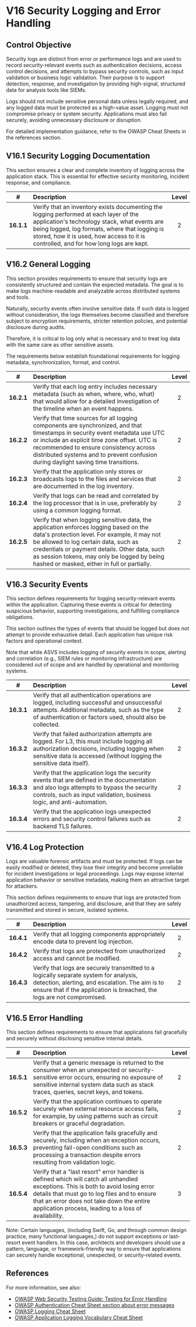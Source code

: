 # V16 Security Logging and Error Handling

## Control Objective

Security logs are distinct from error or performance logs and are used to record security-relevant events such as authentication decisions, access control decisions, and attempts to bypass security controls, such as input validation or business logic validation. Their purpose is to support detection, response, and investigation by providing high-signal, structured data for analysis tools like SIEMs.

Logs should not include sensitive personal data unless legally required, and any logged data must be protected as a high-value asset. Logging must not compromise privacy or system security. Applications must also fail securely, avoiding unnecessary disclosure or disruption.

For detailed implementation guidance, refer to the OWASP Cheat Sheets in the references section.

## V16.1 Security Logging Documentation

This section ensures a clear and complete inventory of logging across the application stack. This is essential for effective security monitoring, incident response, and compliance.

|     #      | Description                                                                                                                                                                                                                                                                     | Level |
| :--------: | :------------------------------------------------------------------------------------------------------------------------------------------------------------------------------------------------------------------------------------------------------------------------------ | :---: |
| **16.1.1** | Verify that an inventory exists documenting the logging performed at each layer of the application's technology stack, what events are being logged, log formats, where that logging is stored, how it is used, how access to it is controlled, and for how long logs are kept. |   2   |

## V16.2 General Logging

This section provides requirements to ensure that security logs are consistently structured and contain the expected metadata. The goal is to make logs machine-readable and analyzable across distributed systems and tools.

Naturally, security events often involve sensitive data. If such data is logged without consideration, the logs themselves become classified and therefore subject to encryption requirements, stricter retention policies, and potential disclosure during audits.

Therefore, it is critical to log only what is necessary and to treat log data with the same care as other sensitive assets.

The requirements below establish foundational requirements for logging metadata, synchronization, format, and control.

|     #      | Description                                                                                                                                                                                                                                                                                                                    | Level |
| :--------: | :----------------------------------------------------------------------------------------------------------------------------------------------------------------------------------------------------------------------------------------------------------------------------------------------------------------------------- | :---: |
| **16.2.1** | Verify that each log entry includes necessary metadata (such as when, where, who, what) that would allow for a detailed investigation of the timeline when an event happens.                                                                                                                                                   |   2   |
| **16.2.2** | Verify that time sources for all logging components are synchronized, and that timestamps in security event metadata use UTC or include an explicit time zone offset. UTC is recommended to ensure consistency across distributed systems and to prevent confusion during daylight saving time transitions.                    |   2   |
| **16.2.3** | Verify that the application only stores or broadcasts logs to the files and services that are documented in the log inventory.                                                                                                                                                                                                 |   2   |
| **16.2.4** | Verify that logs can be read and correlated by the log processor that is in use, preferably by using a common logging format.                                                                                                                                                                                                  |   2   |
| **16.2.5** | Verify that when logging sensitive data, the application enforces logging based on the data's protection level. For example, it may not be allowed to log certain data, such as credentials or payment details. Other data, such as session tokens, may only be logged by being hashed or masked, either in full or partially. |   2   |

## V16.3 Security Events

This section defines requirements for logging security-relevant events within the application. Capturing these events is critical for detecting suspicious behavior, supporting investigations, and fulfilling compliance obligations.

This section outlines the types of events that should be logged but does not attempt to provide exhaustive detail. Each application has unique risk factors and operational context.

Note that while ASVS includes logging of security events in scope, alerting and correlation (e.g., SIEM rules or monitoring infrastructure) are considered out of scope and are handled by operational and monitoring systems.

|     #      | Description                                                                                                                                                                                                         | Level |
| :--------: | :------------------------------------------------------------------------------------------------------------------------------------------------------------------------------------------------------------------ | :---: |
| **16.3.1** | Verify that all authentication operations are logged, including successful and unsuccessful attempts. Additional metadata, such as the type of authentication or factors used, should also be collected.            |   2   |
| **16.3.2** | Verify that failed authorization attempts are logged. For L3, this must include logging all authorization decisions, including logging when sensitive data is accessed (without logging the sensitive data itself). |   2   |
| **16.3.3** | Verify that the application logs the security events that are defined in the documentation and also logs attempts to bypass the security controls, such as input validation, business logic, and anti-automation.   |   2   |
| **16.3.4** | Verify that the application logs unexpected errors and security control failures such as backend TLS failures.                                                                                                      |   2   |

## V16.4 Log Protection

Logs are valuable forensic artifacts and must be protected. If logs can be easily modified or deleted, they lose their integrity and become unreliable for incident investigations or legal proceedings. Logs may expose internal application behavior or sensitive metadata, making them an attractive target for attackers.

This section defines requirements to ensure that logs are protected from unauthorized access, tampering, and disclosure, and that they are safely transmitted and stored in secure, isolated systems.

|     #      | Description                                                                                                                                                                                                         | Level |
| :--------: | :------------------------------------------------------------------------------------------------------------------------------------------------------------------------------------------------------------------ | :---: |
| **16.4.1** | Verify that all logging components appropriately encode data to prevent log injection.                                                                                                                              |   2   |
| **16.4.2** | Verify that logs are protected from unauthorized access and cannot be modified.                                                                                                                                     |   2   |
| **16.4.3** | Verify that logs are securely transmitted to a logically separate system for analysis, detection, alerting, and escalation. The aim is to ensure that if the application is breached, the logs are not compromised. |   2   |

## V16.5 Error Handling

This section defines requirements to ensure that applications fail gracefully and securely without disclosing sensitive internal details.

|     #      | Description                                                                                                                                                                                                                                                                            | Level |
| :--------: | :------------------------------------------------------------------------------------------------------------------------------------------------------------------------------------------------------------------------------------------------------------------------------------- | :---: |
| **16.5.1** | Verify that a generic message is returned to the consumer when an unexpected or security-sensitive error occurs, ensuring no exposure of sensitive internal system data such as stack traces, queries, secret keys, and tokens.                                                        |   2   |
| **16.5.2** | Verify that the application continues to operate securely when external resource access fails, for example, by using patterns such as circuit breakers or graceful degradation.                                                                                                        |   2   |
| **16.5.3** | Verify that the application fails gracefully and securely, including when an exception occurs, preventing fail-open conditions such as processing a transaction despite errors resulting from validation logic.                                                                        |   2   |
| **16.5.4** | Verify that a "last resort" error handler is defined which will catch all unhandled exceptions. This is both to avoid losing error details that must go to log files and to ensure that an error does not take down the entire application process, leading to a loss of availability. |   3   |

Note: Certain languages, (including Swift, Go, and through common design practice, many functional languages,) do not support exceptions or last-resort event handlers. In this case, architects and developers should use a pattern, language, or framework-friendly way to ensure that applications can securely handle exceptional, unexpected, or security-related events.

## References

For more information, see also:

- [OWASP Web Security Testing Guide: Testing for Error Handling](https://owasp.org/www-project-web-security-testing-guide/stable/4-Web_Application_Security_Testing/08-Testing_for_Error_Handling/README)
- [OWASP Authentication Cheat Sheet section about error messages](https://cheatsheetseries.owasp.org/cheatsheets/Authentication_Cheat_Sheet.html#authentication-and-error-messages)
- [OWASP Logging Cheat Sheet](https://cheatsheetseries.owasp.org/cheatsheets/Logging_Cheat_Sheet.html)
- [OWASP Application Logging Vocabulary Cheat Sheet](https://cheatsheetseries.owasp.org/cheatsheets/Logging_Vocabulary_Cheat_Sheet.html)
